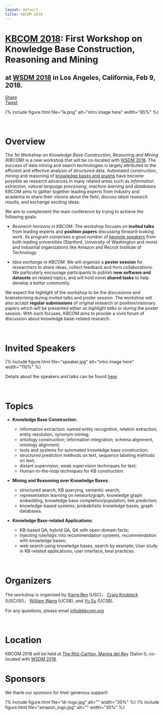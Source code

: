 ```yaml
---
layout: default
title: KBCOM 2018
---
```

# [KBCOM 2018](http://kbcom.org): First Workshop on Knowledge Base Construction, Reasoning and Mining
## at [WSDM 2018](http://www.wsdm-conference.org/2018/) in Los Angeles, California, Feb 9, 2018.  
<div class="fb-share-button" data-href="http://kbcom.org/" data-layout="button_count" data-size="large" data-mobile-iframe="true"><a class="fb-xfbml-parse-ignore" target="_blank" href="https://www.facebook.com/sharer/sharer.php?u=http%3A%2F%2Fkbcom.org%2F&amp;src=sdkpreparse">Share</a></div>
<a href="https://twitter.com/share" class="twitter-share-button" data-size="large" data-show-count="false">Tweet</a><script async src="//platform.twitter.com/widgets.js" charset="utf-8"></script>

{% include figure.html file="la.png" alt="intro image here" width="85%" %}

<br>

# Overview
The *1st Workshop on Knowledge Base Construction, Reasoning and Mining (KBCOM)* is a new workshop that will be co-located with [WSDM 2018](http://www.wsdm-conference.org/2018/). The success of data mining and search technologies is largely attributed to the efficient and effective analysis of structured data. Automated construction, mining and reasoning of [knowledge bases and graphs](https://en.wikipedia.org/wiki/Knowledge_base) have become possible as research advances in many related areas such as *information extraction*, *natural language processing*, *machine learning* and *databases*. KBCOM aims to gather together leading experts from industry and academia to share their visions about the field, discuss latest research results, and exchange exciting ideas. 

We aim to complement the main conference by trying to achieve the following goals:

+ *Research horizons in KBCOM*: The workshop focuses on **invited talks** from leading experts and **position papers**  discussing forward-looking work. Its program comprises a good number of [keynote speakers](http://kbcom.org/3-speaker.html) from both leading universities (Stanford, University of Washington and more) and industrial organizations like Amazon and Recruit Institute of Technology.

+ *Idea exchange in KBCOM*: We will organize a **poster session** for researchers to share ideas, collect feedback and form collaborations. We particularly encourage participants to publish **new software and datasets** on related topics, and will hold novel **shared tasks** to help develop a better community.

We expect the highlight of the workshop to be the discussions and brainstorming during invited talks and poster session. The workshop will also accept **regular submissions** of original research or position/visionary papers which will be presented either as *highlight talks* or during the poster session. With such focuses, KBCOM aims to provide a vivid forum of discussion about knowledge base-related research.

<br>

# Invited Speakers
{% include figure.html file="speaker.jpg" alt="intro image here" width="110%" %}


Details about the speakers and talks can be found [here](http://kbcom.org/3-speaker.html).

<br>

# Topics
+ **Knowledge Base Construction**: 
  - information extraction: named entity recognition, relation extraction, entity resolution, synonym mining; 
  - ontology construction; information integration; schema alignment, ontology alignment; 
  - tools and systems for automated knowledge base construction; 
  - structured prediction methods on text, sequence labeling methods on text; 
  - distant supervision, weak supervision techniques for text; 
  - Human-in-the-loop techniques for KB construction.


+ **Mining and Reasoning over Knowledge Bases**: 
  - structured search, KB querying, semantic search; 
  - representation learning on network/graph, knowledge graph embedding, knowledge base completion/population, link prediction; 
  - knowledge-based systems, probabilistic knowledge bases, graph databases.


+ **Knowledge Base-related Applications**: 
  - KB-based QA, hybrid QA, QA with open-domain facts; 
  - Injecting rule/logic into recommendation systems, recommendation with knowledge bases; 
  - web search using knowledge bases, search by example; User study in KB-related applications, user interface, best practices.

<br>

# Organizers
The workshop is organized by [Xiang Ren](http://xren7.web.engr.illinois.edu/) (USC)， [Craig Knoblock](http://usc-isi-i2.github.io/knoblock/) (USC/ISI)， [William Wang](https://www.cs.ucsb.edu/~william/) (UCSB), and [Yu Su](http://cs.ucsb.edu/~ysu/) (UCSB).

For any questions, please email [info@kbcom.org](mailto:info@kbcom.org)

<br>


# Location 
KBCOM 2018 will be held at [The Ritz-Carlton, Marina del Rey](http://www.ritzcarlton.com/en/hotels/california/marina-del-rey#Hotel) (Salon I), co-located with [WSDM 2018](http://www.wsdm-conference.org/2018/index.html).


# Sponsors

We thank our sponsors for their generous support!

{% include figure.html file="dr-logo.jpg" alt="" width="30%" %} 
{% include figure.html file="amazon_logo.jpg" alt="" width="30%" %} 
